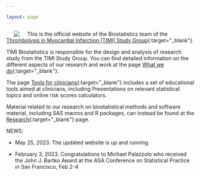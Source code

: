 ```yaml
---

layout: page
---
```


<img style="float: left;" hspace="20" src="https://timibiostat.github.io/docs/logo_timi.png">

This is the official website of the Biostatistics team of the [Thrombolysis in Myocardial Infarction (TIMI) Study Group](https://timi.org/){:target="_blank"}.

TIMI Biostatistics is responsible for the design and analysis of research study from the TIMI Study Group. You can find detailed information on the different aspects of our research and work at the page [What we do](https://timibiostat.github.io/research/){:target="_blank"}.

The page [Tools for clinicians](https://timibiostat.github.io/calculators/){:target="_blank"} includes a set of educational tools aimed at clinicians, including Presentations on relevant statistical topics and online risk scores calculators.

Material related to our research on biostatistical methods and software material, including SAS macros and R packages, can instead be found at the [Research](https://timibiostat.github.io/software/){:target="_blank"} page.

NEWS: 

- May 25, 2023. The updated website is up and running

- February 3, 2023. Congratulations to Michael Palazzolo who received the John J. Bartko Award at the ASA Conference on Statistical Practice in San Francisco, Feb 2-4


